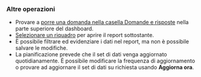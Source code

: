 ### <a name="what-now"></a>Altre operazioni
* Provare a [porre una domanda nella casella Domande e risposte](../power-bi-q-and-a.md) nella parte superiore del dashboard.
* [Selezionare un riquadro](../service-dashboard-tiles.md) per aprire il report sottostante.
* È possibile filtrare ed evidenziare i dati nel report, ma non è possibile salvare le modifiche.
* La pianificazione prevede che il set di dati venga aggiornato quotidianamente. È possibile modificare la frequenza di aggiornamento o provare ad aggiornare il set di dati su richiesta usando **Aggiorna ora**.

